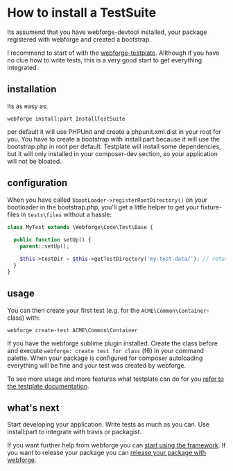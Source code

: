 # How to install a TestSuite

Its assumend that you have webforge-devtool installed, your package registered with webforge and created a bootstrap.

I recommend to start of with the [webforge-testplate](https://github.com/webforge/testplate). Allthough if you have no clue how to write tests, this is a very good start to get everything integrated. 

## installation

Its as easy as:
```
webforge install:part InstallTestSuite
```
per default it will use PHPUnit and create a phpunit.xml.dist in your root for you. You have to create a bootstrap with install:part because it will use the bootstrap.php in root per default.
Testplate will install some dependencies, but it will only installed in your composer-dev section, so your application will not be bloated.

## configuration

When you have called `$bootLoader->registerRootDirectory()` on your bootloader in the bootstrap.php, you'll get a little helper to get your fixture-files in `tests\files` without a hassle:

```php
class MyTest extends \Webforge\Code\Test\Base {
  
  public function setUp() {
    parent::setUp();

    $this->testDir = $this->getTestDirectory('my-test-data/'); // returns a Webforge\Common\System\Dir pointing to `%root%/tests7files/my-test-data/`
  }
}

```

## usage

You can then create your first test (e.g. for the `ACME\Common\Container`-class) with:
```
webforge create-test ACME\Common\Container
```
If you have the webforge sublime plugin installed. Create the class before and execute `webforge: create test for class` (f6) in your command palette. When your package is configured for composer autoloading everything will be fine and your test was created by webforge.

To see more usage and more features what testplate can do for you [refer to the testplate documentation](https://github.com/webforge-labs/webforge-testplate).

## what's next

Start developing your application. Write tests as much as you can. Use install:part to integrate with travis or packagist. 

If you want further help from webforge you can [start using the framework](framework.md).
If you want to release your package you can [release your package with webforge](release.md).
